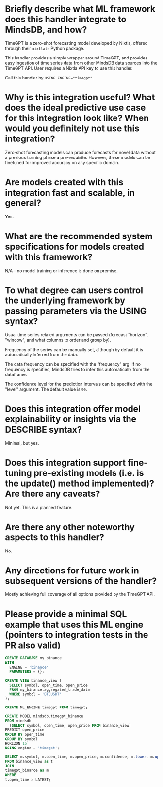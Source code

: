 # Briefly describe what ML framework does this handler integrate to MindsDB, and how?
TimeGPT is a zero-shot forecasting model developed by Nixtla, offered through their `nixtlats` Python package.

This handler provides a simple wrapper around TimeGPT, and provides easy ingestion of time series data from other MindsDB data sources into the TimeGPT API. User requires a Nixtla API key to use this handler.

Call this handler by `USING ENGINE="timegpt"`.

# Why is this integration useful? What does the ideal predictive use case for this integration look like? When would you definitely not use this integration?
Zero-shot forecasting models can produce forecasts for novel data without a previous training phase a pre-requisite. However, these models can be finetuned for improved accuracy on any specific domain.

# Are models created with this integration fast and scalable, in general?
Yes.

# What are the recommended system specifications for models created with this framework?
N/A - no model training or inference is done on premise.

# To what degree can users control the underlying framework by passing parameters via the USING syntax?
Usual time series related arguments can be passed (forecast "horizon", "window", and what columns to order and group by).

Frequency of the series can be manually set, although by default it is automatically inferred from the data.

The data frequency can be specified with the "frequency" arg. If no frequency is specified, MindsDB tries to infer this automatically from the dataframe.

The confidence level for the prediction intervals can be specified with the "level" argument. The default value is `90`.

# Does this integration offer model explainability or insights via the DESCRIBE syntax?
Minimal, but yes.

# Does this integration support fine-tuning pre-existing models (i.e. is the update() method implemented)? Are there any caveats?
Not yet. This is a planned feature.

# Are there any other noteworthy aspects to this handler?
No.

# Any directions for future work in subsequent versions of the handler?
Mostly achieving full coverage of all options provided by the TimeGPT API.

# Please provide a minimal SQL example that uses this ML engine (pointers to integration tests in the PR also valid)
```sql
CREATE DATABASE my_binance
WITH
  ENGINE = 'binance'
  PARAMETERS = {};

CREATE VIEW binance_view (
  SELECT symbol, open_time, open_price
  FROM my_binance.aggregated_trade_data
  WHERE symbol = 'BTCUSDT'
);

CREATE ML_ENGINE timegpt FROM timegpt;

CREATE MODEL mindsdb.timegpt_binance
FROM mindsdb
  (SELECT symbol, open_time, open_price FROM binance_view)
PREDICT open_price
ORDER BY open_time
GROUP BY symbol
HORIZON 15
USING engine = 'timegpt';

SELECT m.symbol, m.open_time, m.open_price, m.confidence, m.lower, m.upper
FROM binance_view as t
JOIN
timegpt_binance as m
WHERE
t.open_time > LATEST;
```